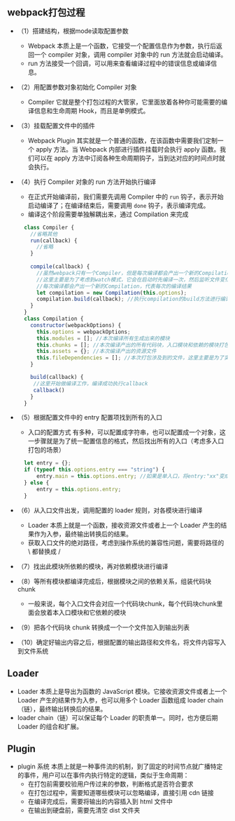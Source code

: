 
## webpack打包过程
- （1）搭建结构，根据mode读取配置参数
  - Webpack 本质上是一个函数，它接受一个配置信息作为参数，执行后返回一个 compiler 对象，调用 compiler 对象中的 run 方法就会启动编译。
  - run 方法接受一个回调，可以用来查看编译过程中的错误信息或编译信息。
- （2）用配置参数对象初始化 Compiler 对象
  - Compiler 它就是整个打包过程的大管家，它里面放着各种你可能需要的编译信息和生命周期 Hook，而且是单例模式。
- （3）挂载配置文件中的插件
  - Webpack Plugin 其实就是一个普通的函数，在该函数中需要我们定制一个 apply 方法。当 Webpack 内部进行插件挂载时会执行 apply 函数。我们可以在 apply 方法中订阅各种生命周期钩子，当到达对应的时间点时就会执行。
- （4）执行 Compiler 对象的 run 方法开始执行编译
  - 在正式开始编译前，我们需要先调用 Compiler 中的 `run` 钩子，表示开始启动编译了；在编译结束后，需要调用 `done` 钩子，表示编译完成。
  - 编译这个阶段需要单独解耦出来，通过 Compilation 来完成
  ```js
    class Compiler {
      //省略其他
      run(callback) {
        //省略
      }
      
      compile(callback) {
        //虽然webpack只有一个Compiler，但是每次编译都会产出一个新的Compilation，
        //这里主要是为了考虑到watch模式，它会在启动时先编译一次，然后监听文件变化，如果发生变化会重新开始编译
        //每次编译都会产出一个新的Compilation，代表每次的编译结果
        let compilation = new Compilation(this.options);
        compilation.build(callback); //执行compilation的build方法进行编译，编译成功之后执行回调
      }
    }
    class Compilation {
      constructor(webpackOptions) {
        this.options = webpackOptions;
        this.modules = []; //本次编译所有生成出来的模块
        this.chunks = []; //本次编译产出的所有代码块，入口模块和依赖的模块打包在一起为代码块
        this.assets = {}; //本次编译产出的资源文件
        this.fileDependencies = []; //本次打包涉及到的文件，这里主要是为了实现watch模式下监听文件的变化，文件发生变化后会重新编译
      }

      build(callback) {
       //这里开始做编译工作，编译成功执行callback
       callback()
      }
    }

  ```
- （5）根据配置文件中的 entry 配置项找到所有的入口
  -  入口的配置方式 有多种，可以配置成字符串，也可以配置成一个对象，这一步骤就是为了统一配置信息的格式，然后找出所有的入口（考虑多入口打包的场景）
  ```js
    let entry = {};
    if (typeof this.options.entry === "string") {
        entry.main = this.options.entry; //如果是单入口，将entry:"xx"变成{main:"xx"}，这里需要做兼容
    } else {
        entry = this.options.entry;
    }
  ```
- （6）从入口文件出发，调用配置的 loader 规则，对各模块进行编译
  - Loader 本质上就是一个函数，接收资源文件或者上一个 Loader 产生的结果作为入参，最终输出转换后的结果。
  - 获取入口文件的绝对路径，考虑到操作系统的兼容性问题，需要将路径的 \ 都替换成 /
  
- （7）找出此模块所依赖的模块，再对依赖模块进行编译
- （8）等所有模块都编译完成后，根据模块之间的依赖关系，组装代码块 chunk
  - 一般来说，每个入口文件会对应一个代码块chunk，每个代码块chunk里面会放着本入口模块和它依赖的模块
- （9）把各个代码块 chunk 转换成一个一个文件加入到输出列表
- （10）确定好输出内容之后，根据配置的输出路径和文件名，将文件内容写入到文件系统


## Loader 
- Loader 本质上是导出为函数的 JavaScript 模块。它接收资源文件或者上一个 Loader 产生的结果作为入参，也可以用多个 Loader 函数组成 loader chain（链），最终输出转换后的结果。
- loader chain（链）可以保证每个 Loader 的职责单一。同时，也方便后期 Loader 的组合和扩展。


## Plugin
- plugin 系统 本质上就是一种事件流的机制，到了固定的时间节点就广播特定的事件，用户可以在事件内执行特定的逻辑，类似于生命周期：
  - 在打包前需要校验用户传过来的参数，判断格式是否符合要求
  - 在打包过程中，需要知道哪些模块可以忽略编译，直接引用 cdn 链接
  - 在编译完成后，需要将输出的内容插入到 html 文件中
  - 在输出到硬盘前，需要先清空 dist 文件夹

